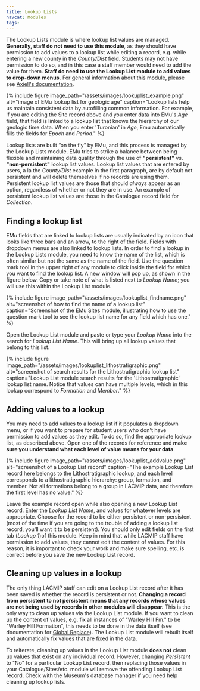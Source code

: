 ```yaml
---
title: Lookup Lists
navcat: Modules
tags:
---
```

The Lookup Lists module is where lookup list values are managed. **Generally, staff do not need to use this module**, as they should have permission to add values to a lookup list while editing a record, e.g. while entering a new county in the *County/Dist* field. Students may not have permission to do so, and in this case a staff member would need to add the value for them. **Staff do need to use the Lookup List module to add values to drop-down menus.** For general information about this module, please see [Axiell's documentation](http://help.emu.axiell.com/latest/en/Topics/Common/Lookup%20Lists%20module.htm).

{% include figure image_path="/assets/images/lookuplist_example.png" alt="image of EMu lookup list for geologic age" caption="Lookup lists help us maintain consistent data by autofilling common information. For example, if you are editing the Site record above and you enter data into EMu's *Age* field, that field is linked to a lookup list that knows the hierarchy of our geologic time data. When you enter 'Turonian' in *Age*, Emu automatically fills the fields for *Epoch* and *Period*." %}

Lookup lists are built “on the fly” by EMu, and this process is managed by the Lookup Lists module. EMu tries to strike a balance between being flexible and maintaining data quality through the use of **"persistent"** vs. **"non-persistent"** lookup list values. Lookup list values that are entered by users, a la the *County/Dist* example in the first paragraph, are by default not persistent and will delete themselves if no records are using them. Persistent lookup list values are those that should *always* appear as an option, regardless of whether or not they are in use. An example of persistent lookup list values are those in the Catalogue record field for *Collection*.

## Finding a lookup list

EMu fields that are linked to lookup lists are usually indicated by an icon that looks like three bars and an arrow, to the right of the field. Fields with dropdown menus are also linked to lookup lists. In order to find a lookup in the Lookup Lists module, you need to know the name of the list, which is often similar but not the same as the name of the field. Use the question mark tool in the upper right of any module to click inside the field for which you want to find the lookup list. A new window will pop up, as shown in the figure below. Copy or take note of what is listed next to *Lookup Name*; you will use this within the Lookup List module.

{% include figure image_path="/assets/images/lookuplist_findname.png" alt="screenshot of how to find the name of a lookup list" caption="Screenshot of the EMu Sites module, illustrating how to use the question mark tool to see the lookup list name for any field which has one." %}

Open the Lookup List module and paste or type your *Lookup Name* into the search for *Lookup List Name*. This will bring up all lookup values that belong to this list.

{% include figure image_path="/assets/images/lookuplist_lithostratigraphic.png" alt="screenshot of search results for the Lithostratigraphic lookup list" caption="Lookup List module search results for the 'Lithostratigraphic' lookup list name. Notice that values can have multiple levels, which in this lookup correspond to *Formation* and *Member*." %}

## Adding values to a lookup

You may need to add values to a lookup list if it populates a dropdown menu, or if you want to prepare for student users who don't have permission to add values as they edit. To do so, find the appropriate lookup list, as described above. Open one of the records for reference and **make sure you understand what each level of value means for your data**.

{% include figure image_path="/assets/images/lookuplist_addvalue.png" alt="screenshot of a Lookup List record" caption="The example Lookup List record here belongs to the Lithostratigraphic lookup, and each level corresponds to a lithostratigraphic hierarchy: group, formation, and member. Not all formations belong to a group in LACMIP data, and therefore the first level has no value." %}

Leave the example record open while also opening a new Lookup List record. Enter the *Lookup List Name*, and values for whatever levels are appropriate. Choose for the record to be either persistent or non-persistent (most of the time if you are going to the trouble of adding a lookup list record, you'll want it to be persistent). You should only edit fields on the first tab (*Lookup 1*)of this module. Keep in mind that while LACMIP staff have permission to add values, they cannot edit the content of values. For this reason, it is important to check your work and make sure spelling, etc. is correct before you save the new Lookup List record.

## Cleaning up values in a lookup

The only thing LACMIP staff can edit on a Lookup List record after it has been saved is whether the record is persistent or not. **Changing a record from persistent to not persistent means that any records whose values are not being used by records in other modules will disappear.** This is the only way to clean up values via the Lookup List module. If you want to clean up the content of values, e.g. fix all instances of "Warley Hill Fm." to be "Warley Hill Formation", this needs to be done in the data itself (see documentation for [Global Replace](http://help.emu.axiell.com/latest/en/Topics/Common/Global%20Replace.htm)). The Lookup List module will rebuilt itself and automatically fix values that are fixed in the data.

To reiterate, cleaning up values in the Lookup List module **does not** clean up values that exist on any individual record. However, changing *Persistent* to "No" for a particular Lookup List record, then replacing those values in your Catalogue/Sites/etc. module will remove the offending Lookup List record. Check with the Museum's database manager if you need help cleaning up lookup lists.

